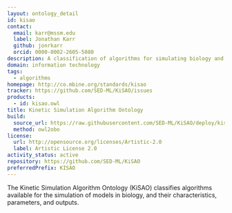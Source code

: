 ```yaml
---
layout: ontology_detail
id: kisao
contact:
  email: karr@mssm.edu
  label: Jonathan Karr
  github: jonrkarr
  orcid: 0000-0002-2605-5080
description: A classification of algorithms for simulating biology and their outputs
domain: information technology
tags:
  - algorithms
homepage: http://co.mbine.org/standards/kisao
tracker: https://github.com/SED-ML/KiSAO/issues
products:
  - id: kisao.owl
title: Kinetic Simulation Algorithm Ontology
build:
  source_url: https://raw.githubusercontent.com/SED-ML/KiSAO/deploy/kisao.owl
  method: owl2obo
license:
  url: http://opensource.org/licenses/Artistic-2.0
  label: Artistic License 2.0
activity_status: active
repository: https://github.com/SED-ML/KiSAO
preferredPrefix: KISAO
---
```


The Kinetic Simulation Algorithm Ontology (KiSAO) classifies algorithms available for the simulation of models in biology, and their characteristics, parameters, and outputs.
